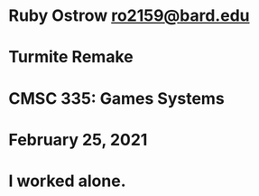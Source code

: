 # Ruby Ostrow <ro2159@bard.edu>
# Turmite Remake
# CMSC 335: Games Systems 
# February 25, 2021
# I worked alone.
